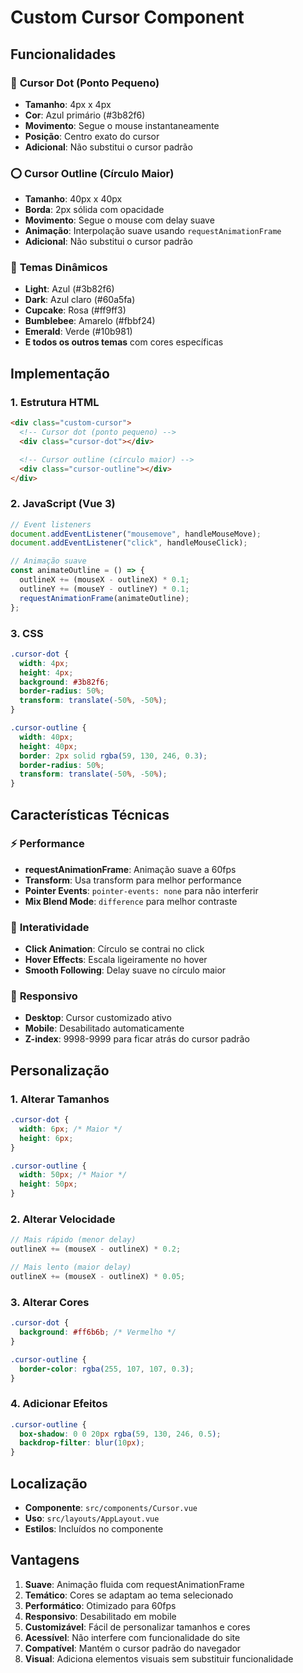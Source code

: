 # Custom Cursor Component

## Funcionalidades

### 🎯 **Cursor Dot (Ponto Pequeno)**

- **Tamanho**: 4px x 4px
- **Cor**: Azul primário (#3b82f6)
- **Movimento**: Segue o mouse instantaneamente
- **Posição**: Centro exato do cursor
- **Adicional**: Não substitui o cursor padrão

### ⭕ **Cursor Outline (Círculo Maior)**

- **Tamanho**: 40px x 40px
- **Borda**: 2px sólida com opacidade
- **Movimento**: Segue o mouse com delay suave
- **Animação**: Interpolação suave usando `requestAnimationFrame`
- **Adicional**: Não substitui o cursor padrão

### 🎨 **Temas Dinâmicos**

- **Light**: Azul (#3b82f6)
- **Dark**: Azul claro (#60a5fa)
- **Cupcake**: Rosa (#ff9ff3)
- **Bumblebee**: Amarelo (#fbbf24)
- **Emerald**: Verde (#10b981)
- **E todos os outros temas** com cores específicas

## Implementação

### 1. **Estrutura HTML**

```html
<div class="custom-cursor">
  <!-- Cursor dot (ponto pequeno) -->
  <div class="cursor-dot"></div>

  <!-- Cursor outline (círculo maior) -->
  <div class="cursor-outline"></div>
</div>
```

### 2. **JavaScript (Vue 3)**

```javascript
// Event listeners
document.addEventListener("mousemove", handleMouseMove);
document.addEventListener("click", handleMouseClick);

// Animação suave
const animateOutline = () => {
  outlineX += (mouseX - outlineX) * 0.1;
  outlineY += (mouseY - outlineY) * 0.1;
  requestAnimationFrame(animateOutline);
};
```

### 3. **CSS**

```css
.cursor-dot {
  width: 4px;
  height: 4px;
  background: #3b82f6;
  border-radius: 50%;
  transform: translate(-50%, -50%);
}

.cursor-outline {
  width: 40px;
  height: 40px;
  border: 2px solid rgba(59, 130, 246, 0.3);
  border-radius: 50%;
  transform: translate(-50%, -50%);
}
```

## Características Técnicas

### ⚡ **Performance**

- **requestAnimationFrame**: Animação suave a 60fps
- **Transform**: Usa transform para melhor performance
- **Pointer Events**: `pointer-events: none` para não interferir
- **Mix Blend Mode**: `difference` para melhor contraste

### 🎯 **Interatividade**

- **Click Animation**: Círculo se contrai no click
- **Hover Effects**: Escala ligeiramente no hover
- **Smooth Following**: Delay suave no círculo maior

### 📱 **Responsivo**

- **Desktop**: Cursor customizado ativo
- **Mobile**: Desabilitado automaticamente
- **Z-index**: 9998-9999 para ficar atrás do cursor padrão

## Personalização

### 1. **Alterar Tamanhos**

```css
.cursor-dot {
  width: 6px; /* Maior */
  height: 6px;
}

.cursor-outline {
  width: 50px; /* Maior */
  height: 50px;
}
```

### 2. **Alterar Velocidade**

```javascript
// Mais rápido (menor delay)
outlineX += (mouseX - outlineX) * 0.2;

// Mais lento (maior delay)
outlineX += (mouseX - outlineX) * 0.05;
```

### 3. **Alterar Cores**

```css
.cursor-dot {
  background: #ff6b6b; /* Vermelho */
}

.cursor-outline {
  border-color: rgba(255, 107, 107, 0.3);
}
```

### 4. **Adicionar Efeitos**

```css
.cursor-outline {
  box-shadow: 0 0 20px rgba(59, 130, 246, 0.5);
  backdrop-filter: blur(10px);
}
```

## Localização

- **Componente**: `src/components/Cursor.vue`
- **Uso**: `src/layouts/AppLayout.vue`
- **Estilos**: Incluídos no componente

## Vantagens

1. **Suave**: Animação fluida com requestAnimationFrame
2. **Temático**: Cores se adaptam ao tema selecionado
3. **Performático**: Otimizado para 60fps
4. **Responsivo**: Desabilitado em mobile
5. **Customizável**: Fácil de personalizar tamanhos e cores
6. **Acessível**: Não interfere com funcionalidade do site
7. **Compatível**: Mantém o cursor padrão do navegador
8. **Visual**: Adiciona elementos visuais sem substituir funcionalidade
